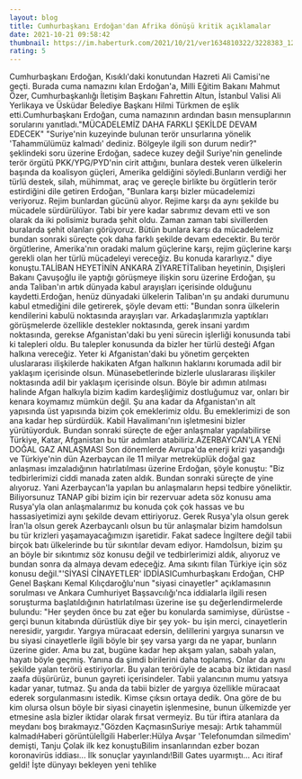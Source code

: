 ```yaml
--- 
layout: blog
title: Cumhurbaşkanı Erdoğan'dan Afrika dönüşü kritik açıklamalar
date: 2021-10-21 09:58:42
thumbnail: https://im.haberturk.com/2021/10/21/ver1634810322/3228383_1200x627.jpg
rating: 5
---
```

Cumhurbaşkanı Erdoğan, Kısıklı'daki konutundan Hazreti Ali Camisi'ne geçti. Burada cuma namazını kılan Erdoğan'a, Milli Eğitim Bakanı Mahmut Özer, Cumhurbaşkanlığı İletişim Başkanı Fahrettin Altun, İstanbul Valisi Ali Yerlikaya ve Üsküdar Belediye Başkanı Hilmi Türkmen de eşlik etti.Cumhurbaşkanı Erdoğan, cuma namazının ardından basın mensuplarının sorularını yanıtladı."MÜCADELEMİZ DAHA FARKLI ŞEKİLDE DEVAM EDECEK" "Suriye'nin kuzeyinde bulunan terör unsurlarına yönelik 'Tahammülümüz kalmadı' dediniz. Bölgeyle ilgili son durum nedir?" şeklindeki soru üzerine Erdoğan, sadece kuzey değil Suriye'nin genelinde terör örgütü PKK/YPG/PYD'nin cirit attığını, bunlara destek veren ülkelerin başında da koalisyon güçleri, Amerika geldiğini söyledi.Bunların verdiği her türlü destek, silah, mühimmat, araç ve gereçle birlikte bu örgütlerin terör estirdiğini dile getiren Erdoğan, "Bunlara karşı bizler mücadelemizi veriyoruz. Rejim bunlardan gücünü alıyor. Rejime karşı da aynı şekilde bu mücadele sürdürülüyor. Tabi bir yere kadar sabrımız devam etti ve son olarak da iki polisimiz burada şehit oldu. Zaman zaman tabi sivillerden buralarda şehit olanları görüyoruz. Bütün bunlara karşı da mücadelemiz bundan sonraki süreçte çok daha farklı şekilde devam edecektir. Bu terör örgütlerine, Amerika'nın oradaki malum güçlerine karşı, rejim güçlerine karşı gerekli olan her türlü mücadeleyi vereceğiz. Bu konuda kararlıyız." diye konuştu.TALİBAN HEYETİNİN ANKARA ZİYARETİTaliban heyetinin, Dışişleri Bakanı Çavuşoğlu ile yaptığı görüşmeye ilişkin soru üzerine Erdoğan, şu anda Taliban'ın artık dünyada kabul arayışları içerisinde olduğunu kaydetti.Erdoğan, henüz dünyadaki ülkelerin Taliban'ın şu andaki durumunu kabul etmediğini dile getirerek, şöyle devam etti:  "Bundan sonra ülkelerin kendilerini kabulü noktasında arayışları var. Arkadaşlarımızla yaptıkları görüşmelerde özellikle destekler noktasında, gerek insani yardım noktasında, gerekse Afganistan'daki bu yeni sürecin işlerliği konusunda tabi ki talepleri oldu. Bu talepler konusunda da bizler her türlü desteği Afgan halkına vereceğiz. Yeter ki Afganistan'daki bu yönetim gerçekten uluslararası ilişkilerde hakikaten Afgan halkının haklarını korumada adil bir yaklaşım içerisinde olsun. Münasebetlerinde bizlerle uluslararası ilişkiler noktasında adil bir yaklaşım içerisinde olsun. Böyle bir adımın atılması halinde Afgan halkıyla bizim kadim kardeşliğimiz dostluğumuz var, onları bir kenara koymamız mümkün değil. Şu ana kadar da Afganistan'ın alt yapısında üst yapısında bizim çok emeklerimiz oldu. Bu emeklerimizi de son ana kadar hep sürdürdük. Kabil Havalimanı'nın işletmesini bizler yürütüyorduk. Bundan sonraki süreçte de eğer anlaşmalar yapılabilirse Türkiye, Katar, Afganistan bu tür adımları atabiliriz.AZERBAYCAN'LA YENİ DOĞAL GAZ ANLAŞMASI Son dönemlerde Avrupa'da enerji krizi yaşandığı ve Türkiye'nin dün Azerbaycan ile 11 milyar metreküplük doğal gaz anlaşması imzaladığının hatırlatılması üzerine Erdoğan, şöyle konuştu:  "Biz tedbirlerimizi ciddi manada zaten aldık. Bundan sonraki süreçte de yine alıyoruz. Yani Azerbaycan'la yapılan bu anlaşmaların hepsi tedbire yöneliktir. Biliyorsunuz TANAP gibi bizim için bir rezervuar adeta söz konusu ama Rusya'yla olan anlaşmalarımız bu konuda çok çok hassas ve bu hassasiyetimizi aynı şekilde devam ettiriyoruz. Gerek Rusya'yla olsun gerek İran'la olsun gerek Azerbaycanlı olsun bu tür anlaşmalar bizim hamdolsun bu tür krizleri yaşamayacağımızın işaretidir. Fakat sadece İngiltere değil tabii birçok batı ülkelerinde bu tür sıkıntılar devam ediyor. Hamdolsun, bizim şu an böyle bir sıkıntımız söz konusu değil ve tedbirlerimizi aldık, alıyoruz ve bundan sonra da almaya devam edeceğiz. Ama sıkıntı filan Türkiye için söz konusu değil."'SİYASİ CİNAYETLER' İDDİASICumhurbaşkanı Erdoğan, CHP Genel Başkanı Kemal Kılıçdaroğlu'nun "siyasi cinayetler" açıklamasının sorulması ve Ankara Cumhuriyet Başsavcılığı'nca iddialarla ilgili resen soruşturma başlatıldığının hatırlatılması üzerine ise şu değerlendirmelerde bulundu:  "Her şeyden önce bu zat eğer bu konularda samimiyse, dürüstse -gerçi bunun kitabında dürüstlük diye bir şey yok- bu işin merci, cinayetlerin neresidir, yargıdır. Yargıya müracaat edersin, delillerini yargıya sunarsın ve bu siyasi cinayetlerle ilgili böyle bir şey varsa yargı da ne yapar, bunların üzerine gider. Ama bu zat, bugüne kadar hep akşam yalan, sabah yalan, hayatı böyle geçmiş. Yanına da şimdi birilerini daha toplamış. Onlar da aynı şekilde yalan terörü estiriyorlar. Bu yalan terörüyle de acaba biz iktidarı nasıl zaafa düşürürüz, bunun gayreti içerisindeler. Tabii yalancının mumu yatsıya kadar yanar, tutmaz. Şu anda da tabii bizler de yargıya özellikle müracaat ederek sorgulanmasını istedik. Kimse çıksın ortaya dedik. Ona göre de bu kim olursa olsun böyle bir siyasi cinayetin işlenmesine, bunun ülkemizde yer etmesine asla bizler iktidar olarak fırsat vermeyiz. Bu tür iftira atanlara da meydanı boş bırakmayız."Gözden KaçmasınSuriye mesajı: Artık tahammül kalmadıHaberi görüntüleİlgili Haberler:Hülya Avşar 'Telefonumdan silmedim' demişti, Tanju Çolak ilk kez konuştuBilim insanlarından ezber bozan koronavirüs iddiası... İlk sonuçlar yayınlandı!Bill Gates uyarmıştı... Acı itiraf geldi! İşte dünyayı bekleyen yeni tehlike 